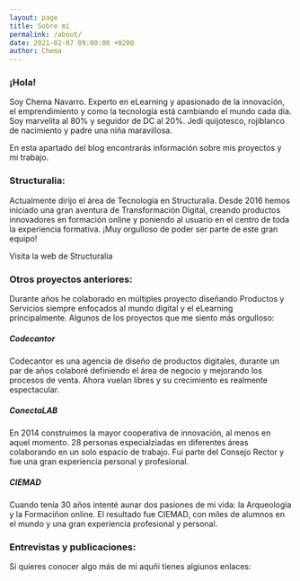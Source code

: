 ```yaml
---
layout: page
title: Sobre mí
permalink: /about/
date: 2021-02-07 09:00:00 +0200
author: Chema
---
```

### ¡Hola!

Soy Chema Navarro. Experto en eLearning y apasionado de la innovación, el emprendimiento y como la tecnología está cambiando el mundo cada día. Soy marvelita al 80% y seguidor de DC al 20%. Jedi quijotesco, rojiblanco de nacimiento y padre una niña maravillosa. 

En esta apartado del blog encontrarás información sobre mis proyectos y mi trabajo.


### Structuralia:

Actualmente dirijo el área de Tecnología en Structuralia. Desde 2016 hemos iniciado una gran aventura de Transformación Digital, creando productos innovadores en formación online y poniendo al usuario en el centro de toda la experiencia formativa. ¡Muy orgulloso de poder ser parte de este gran equipo!

Visita la web de Structuralia


### Otros proyectos anteriores:
Durante años he colaborado en múltiples proyecto diseñando Productos y Servicios siempre enfocados al mundo digital y el eLearning principalmente. Algunos de los proyectos que me siento más orgulloso:
##### Codecantor
Codecantor es una agencia de diseño de productos digitales, durante un par de años colaboré definiendo el área de negocio y mejorando los procesos de venta. Ahora vuelan libres y su crecimiento es realmente espectacular.
##### ConectaLAB
En 2014 construimos la mayor cooperativa de innovación, al menos en aquel momento. 28 personas especialziadas en diferentes áreas colaborando en un solo espacio de trabajo. Fuí parte del Consejo Rector y fue una gran experiencia personal y profesional.
##### CIEMAD
Cuando tenía 30 años intenté aunar dos pasiones de mi vida: la Arqueología y la Formaciñon online. El resultado fue CIEMAD, con miles de alumnos en el mundo y una gran experiencia profesional y personal.




### Entrevistas y publicaciones:

Si quieres conocer algo más de mi aquñi tienes algiunos enlaces:


